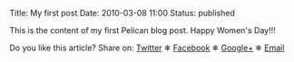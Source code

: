 Title: My first post
Date: 2010-03-08 11:00
Status: published

This is the content of my first Pelican blog post.
Happy Women's Day!!!


<section>
    <p id="post-share-links">
        Do you like this article? Share on:
        <a href="{{article.share_post['twitter']}}" target="_blank" title="Share on Twitter">Twitter</a>
        ❄
        <a href="{{article.share_post['facebook']}}" target="_blank" title="Share on Facebook">Facebook</a>
        ❄
        <a href="{{article.share_post['google-plus']}}" target="_blank" title="Share on Google Plus">Google+</a>
        ❄
        <a href="{{article.share_post['email']}}" target="_blank" title="Share via Email">Email</a>
    </p>
</section>
